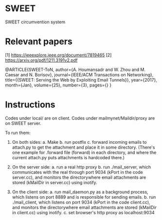 # SWEET
SWEET circumvention system

# Relevant papers
[1] https://ieeexplore.ieee.org/document/7819465
[2] https://arxiv.org/pdf/1211.3191v2.pdf

@ARTICLE{SWEET-ToN,
  author={A. Houmansadr and W. Zhou and M. Caesar and N. Borisov},
  journal={IEEE/ACM Transactions on Networking},
  title={{SWEET: Serving the Web by Exploiting Email Tunnels}},
  year={2017},
  month={Jan},
  volume={25},
  number={3},
  pages={}
}

# Instructions

Codes under local/ are on client.
Codes under mailmynet/Maildir/proxy are on SWEET server.

To run them:

1. On both sides:
	a. Make
	b. run postfix
	c. forward incoming emails to attach.py to get the attachment and place it in some directory.
	(There's one example for .forward file (forward) in each directory, and where the current attach.py puts attachments is hardcoded there.)

2. On the server side:
	a. run a real http proxy 
	b. run ./mail_server, which communicates with the real through port 9034 (kPort in the code server.cc), and monitors the directorywhere email attachments are stored (kMailDir in server.cc) using inotify.


3. On the client side:
	a. run mail_daemon.py as a background process, which listens on port 8889 and is responsible for sending emails.
	b. run ./mail_client, which listens on port 9034 (kPort in the code client.cc), and monitors the directorywhere email attachments are stored (kMailDir in client.cc) using inotify.
	c. set browser's http proxy as localhost:9034
